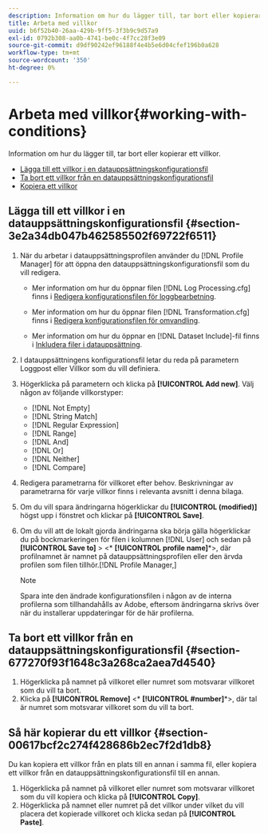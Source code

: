 ```yaml
---
description: Information om hur du lägger till, tar bort eller kopierar ett villkor.
title: Arbeta med villkor
uuid: b6f52b40-26aa-429b-9ff5-3f3b9c9d57a9
exl-id: 0792b308-aa0b-4741-be0c-4f7cc28f3e09
source-git-commit: d9df90242ef96188f4e4b5e6d04cfef196b0a628
workflow-type: tm+mt
source-wordcount: '350'
ht-degree: 0%

---
```


# Arbeta med villkor{#working-with-conditions}

Information om hur du lägger till, tar bort eller kopierar ett villkor.

* [Lägga till ett villkor i en datauppsättningskonfigurationsfil](../../../home/c-dataset-const-proc/c-conditions/c-work-cond.md#section-3e2a34db047b462585502f69722f6511)
* [Ta bort ett villkor från en datauppsättningskonfigurationsfil](../../../home/c-dataset-const-proc/c-conditions/c-work-cond.md#section-677270f93f1648c3a268ca2aea7d4540)
* [Kopiera ett villkor](../../../home/c-dataset-const-proc/c-conditions/c-work-cond.md#section-00617bcf2c274f428686b2ec7f2d1db8)

## Lägga till ett villkor i en datauppsättningskonfigurationsfil {#section-3e2a34db047b462585502f69722f6511}

1. När du arbetar i datauppsättningsprofilen använder du [!DNL Profile Manager] för att öppna den datauppsättningskonfigurationsfil som du vill redigera.

   * Mer information om hur du öppnar filen [!DNL Log Processing.cfg] finns i [Redigera konfigurationsfilen för loggbearbetning](../../../home/c-dataset-const-proc/c-log-proc-config-file/t-edit-log-proc-config-file.md#task-6a2fa1b735cb4eefad730f0a3a7858e5).

   * Mer information om hur du öppnar filen [!DNL Transformation.cfg] finns i [Redigera konfigurationsfilen för omvandling](../../../home/c-dataset-const-proc/c-trans-config-file/t-edit-trans-config-file.md#task-cfef4142c1bf4437a669d1fdc75cabbc).

   * Mer information om hur du öppnar en [!DNL Dataset Include]-fil finns i [Inkludera filer i datauppsättning](../../../home/c-dataset-const-proc/c-dataset-inc-files/c-abt-dataset-inc-files.md).

1. I datauppsättningens konfigurationsfil letar du reda på parametern Loggpost eller Villkor som du vill definiera.
1. Högerklicka på parametern och klicka på **[!UICONTROL Add new]**. Välj någon av följande villkorstyper:

   * [!DNL Not Empty]
   * [!DNL String Match]
   * [!DNL Regular Expression]
   * [!DNL Range]
   * [!DNL And]
   * [!DNL Or]
   * [!DNL Neither]
   * [!DNL Compare]

1. Redigera parametrarna för villkoret efter behov. Beskrivningar av parametrarna för varje villkor finns i relevanta avsnitt i denna bilaga.
1. Om du vill spara ändringarna högerklickar du **[!UICONTROL (modified)]** högst upp i fönstret och klickar på **[!UICONTROL Save]**.

1. Om du vill att de lokalt gjorda ändringarna ska börja gälla högerklickar du på bockmarkeringen för filen i kolumnen [!DNL User] och sedan på **[!UICONTROL Save to]** > &lt;* **[!UICONTROL profile name]***>, där profilnamnet är namnet på datauppsättningsprofilen eller den ärvda profilen som filen tillhör.[!DNL Profile Manager,]

   >[!NOTE]
   >
   >Spara inte den ändrade konfigurationsfilen i någon av de interna profilerna som tillhandahålls av Adobe, eftersom ändringarna skrivs över när du installerar uppdateringar för de här profilerna.

## Ta bort ett villkor från en datauppsättningskonfigurationsfil {#section-677270f93f1648c3a268ca2aea7d4540}

1. Högerklicka på namnet på villkoret eller numret som motsvarar villkoret som du vill ta bort.
1. Klicka på **[!UICONTROL Remove]** &lt;* **[!UICONTROL #number]***>, där tal är numret som motsvarar villkoret som du vill ta bort.

## Så här kopierar du ett villkor {#section-00617bcf2c274f428686b2ec7f2d1db8}

Du kan kopiera ett villkor från en plats till en annan i samma fil, eller kopiera ett villkor från en datauppsättningskonfigurationsfil till en annan.

1. Högerklicka på namnet på villkoret eller numret som motsvarar villkoret som du vill kopiera och klicka på **[!UICONTROL Copy]**.
1. Högerklicka på namnet eller numret på det villkor under vilket du vill placera det kopierade villkoret och klicka sedan på **[!UICONTROL Paste]**.
